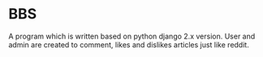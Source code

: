 # BBS
A program which is written based on python django 2.x version. User and admin are created to comment, likes and dislikes articles just like reddit.
